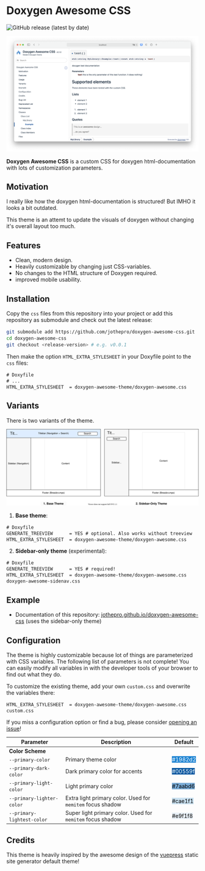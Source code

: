 #  Doxygen Awesome CSS

![GitHub release (latest by date)](https://img.shields.io/github/v/release/jothepro/doxygen-awesome-css)

![screenshot](img/screenshot.png)

**Doxygen Awesome CSS** is a custom CSS for doxygen html-documentation with lots of customization parameters.

## Motivation

I really like how the doxygen html-documentation is structured! But IMHO it looks a bit outdated.

This theme is an attemt to update the visuals of doxygen without changing it's overall layout too much.

## Features

- Clean, modern design.
- Heavily customizable by changing just CSS-variables.
- No changes to the HTML structure of Doxygen required.
- improved mobile usability.

## Installation

Copy the `css` files from this repository into your project or add this repository as submodule and check out the latest release:

```bash
git submodule add https://github.com/jothepro/doxygen-awesome-css.git
cd doxygen-awesome-css
git checkout <release-version> # e.g. v0.0.1
```

Then make the option `HTML_EXTRA_STYLESHEET` in your Doxyfile point to the `css` files:

```
# Doxyfile
# ...
HTML_EXTRA_STYLESHEET  = doxygen-awesome-theme/doxygen-awesome.css
```



## Variants

There is two variants of the theme.

![theme variations](img/theme-variations.drawio.svg)

1. **Base theme**:
```
# Doxyfile
GENERATE_TREEVIEW      = YES # optional. Also works without treeview
HTML_EXTRA_STYLESHEET  = doxygen-awesome-theme/doxygen-awesome.css
```

2. **Sidebar-only theme** (experimental):
```
# Doxyfile
GENERATE_TREEVIEW      = YES # required!
HTML_EXTRA_STYLESHEET  = doxygen-awesome-theme/doxygen-awesome.css doxygen-awesome-sidenav.css
```

## Example

- Documentation of this repository: [jothepro.github.io/doxygen-awesome-css](https://jothepro.github.io/doxygen-awesome-css/) (uses the sidebar-only theme)




## Configuration

The theme is highly customizable because lot of things are parameterized with CSS variables. The following
list of parameters is not complete! You can easily modify all variables in with the developer tools of your browser to find
out what they do.

To customize the existing theme, add your own `custom.css` and overwrite the variables there:
```
HTML_EXTRA_STYLESHEET  = doxygen-awesome-theme/doxygen-awesome.css custom.css
```

If you miss a configuration option or find a bug, please consider [opening an issue](https://github.com/jothepro/doxygen-awesome-css/issues)!

| Parameter | Description | Default |
| --------- | ----------- | ------- |
| **Color Scheme** | | |
| `--primary-color` | Primary theme color | <span style="background:#1982d2;color:white">#1982d2</span> |
| `--primary-dark-color` | Dark primary color for accents | <span style="background:#00559f;color:white">#00559f</span> |
| `--primary-light-color` | Light primary color| <span style="background:#7aabd6;color:black">#7aabd6</span> |
| `--primary-lighter-color` | Extra light primary color. Used for `memitem` focus shadow | <span style="background:#cae1f1;color:black">#cae1f1</span> |
|  `--primary-lightest-color` | Super light primary color. Used for `memitem` focus shadow | <span style="background:#e9f1f8;color:black">#e9f1f8</span> |


## Credits

This theme is heavily inspired by the awesome design of the [vuepress](https://vuepress.vuejs.org/) static site generator default theme!